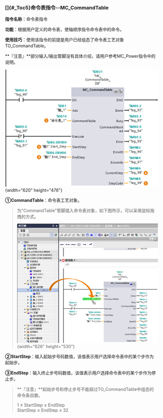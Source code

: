 ### []{#_Toc5}命令表指令\--MC_CommandTable

**指令名称**：命令表指令

**功能**：根据用户定义的命令表，使轴顺序指令命令表中的命令。

**使用技巧**：使用该指令的前提是用户已经组态了命令表工艺对象TO_CommandTable。

**『注意』**部分输入/输出管脚没有具体介绍，请用户参考MC_Power指令中的说明。

![](images/6-1.jpg){width="620" height="476"}

**①CommandTable**：命令表工艺对象。

> 为"CommandTable"管脚插入命令表对象，如下图所示，可以采用鼠标拖拽的方式。
>
> ![](images/6-2.jpg){width="626" height="530"}

**②StartStep**：输入起始步号码数值，该值表示用户选择命令表中的某个步作为起始步。

**③EndStep**：输入终止步号码数值，该值表示用户选择命令表中的某个步作为停止步。

> **『注意』**起始步号和停止步号不能超过TO_CommandTable中组态的命令条目数。
>
> 1 ≤ StartStep ≤ EndStep\
> StartStep ≤ EndStep ≤ 32
